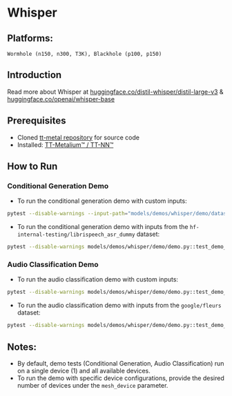 # Whisper

## Platforms:
    Wormhole (n150, n300, T3K), Blackhole (p100, p150)

## Introduction

Read more about Whisper at [huggingface.co/distil-whisper/distil-large-v3](https://huggingface.co/distil-whisper/distil-large-v3) & [huggingface.co/openai/whisper-base](https://huggingface.co/openai/whisper-base)

## Prerequisites
- Cloned [tt-metal repository](https://github.com/tenstorrent/tt-metal) for source code
- Installed: [TT-Metalium™ / TT-NN™](https://github.com/tenstorrent/tt-metal/blob/main/INSTALLING.md)

## How to Run

### Conditional Generation Demo

- To run the conditional generation demo with custom inputs:

```sh
pytest --disable-warnings --input-path="models/demos/whisper/demo/dataset/conditional_generation" models/demos/whisper/demo/demo.py::test_demo_for_conditional_generation
```

- To run the conditional generation demo with inputs from the `hf-internal-testing/librispeech_asr_dummy` dataset:

```sh
pytest --disable-warnings models/demos/whisper/demo/demo.py::test_demo_for_conditional_generation_dataset
```

### Audio Classification Demo

- To run the audio classification demo with custom inputs:

```sh
pytest --disable-warnings models/demos/whisper/demo/demo.py::test_demo_for_audio_classification_inference --input-path="models/demos/whisper/demo/dataset/audio_classification"
```

- To run the audio classification demo with inputs from the `google/fleurs` dataset:

```sh
pytest --disable-warnings models/demos/whisper/demo/demo.py::test_demo_for_audio_classification_dataset
```

## Notes:
- By default, demo tests (Conditional Generation, Audio Classification) run on a single device (1) and all available devices.
- To run the demo with specific device configurations, provide the desired number of devices under the `mesh_device` parameter.
